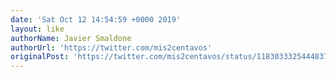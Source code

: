 ```yaml
---
date: 'Sat Oct 12 14:54:59 +0000 2019'
layout: like
authorName: Javier Smaldone
authorUrl: 'https://twitter.com/mis2centavos'
originalPost: 'https://twitter.com/mis2centavos/status/1183033325444837376'
---
```

